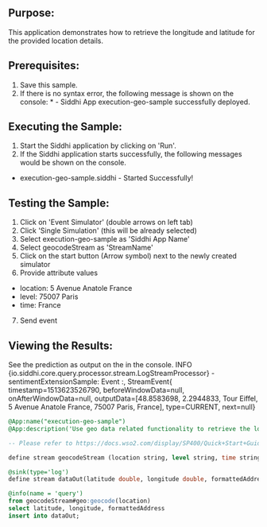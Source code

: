
## Purpose:
This application demonstrates how to retrieve the longitude and latitude for the provided location details.

## Prerequisites:
1) Save this sample.
2) If there is no syntax error, the following message is shown on the console:
	       * - Siddhi App execution-geo-sample successfully deployed.

## Executing the Sample:
1) Start the Siddhi application by clicking on 'Run'.
2) If the Siddhi application starts successfully, the following messages would be shown on the console.
* execution-geo-sample.siddhi - Started Successfully!

## Testing the Sample:
1) Click on 'Event Simulator' (double arrows on left tab)
2) Click 'Single Simulation' (this will be already selected)
3) Select execution-geo-sample as 'Siddhi App Name'
4) Select geocodeStream as 'StreamName'
5) Click on the start button (Arrow symbol) next to the newly created simulator
6) Provide attribute values
- location: 5 Avenue Anatole France
- level: 75007 Paris
- time: France
7) Send event

## Viewing the Results:
See the prediction as output on the in the console.
INFO {io.siddhi.core.query.processor.stream.LogStreamProcessor} - sentimentExtensionSample: Event :, StreamEvent{ timestamp=1513623526790, beforeWindowData=null, onAfterWindowData=null, outputData=[48.8583698, 2.2944833, Tour Eiffel, 5 Avenue Anatole France, 75007 Paris, France], type=CURRENT, next=null}

```sql
@App:name("execution-geo-sample")
@App:description('Use geo data related functionality to retrieve the longitude and latitude for the provided location details.')

-- Please refer to https://docs.wso2.com/display/SP400/Quick+Start+Guide on getting started with streaming-integrator-tooling.

define stream geocodeStream (location string, level string, time string);

@sink(type='log')
define stream dataOut(latitude double, longitude double, formattedAddress string);

@info(name = 'query')
from geocodeStream#geo:geocode(location)
select latitude, longitude, formattedAddress
insert into dataOut;
```